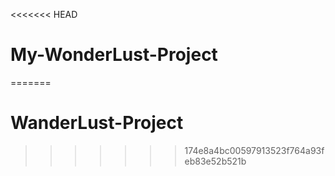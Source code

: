 <<<<<<< HEAD
# My-WonderLust-Project
=======
# WanderLust-Project
>>>>>>> 174e8a4bc00597913523f764a93feb83e52b521b
